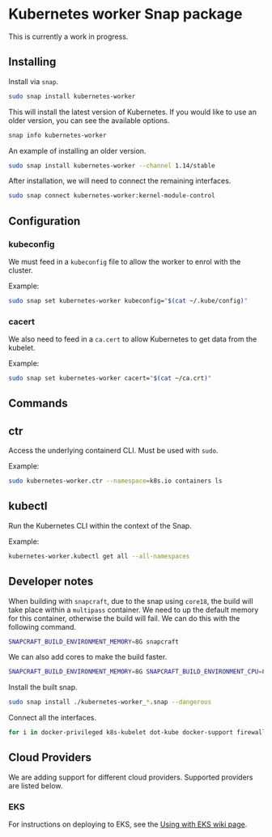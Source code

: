# Kubernetes worker Snap package

This is currently a work in progress.

## Installing

Install via `snap`.

```bash
sudo snap install kubernetes-worker
```

This will install the latest version of Kubernetes.  If you would like to use an older version, you can see the available options.

```bash
snap info kubernetes-worker
```

An example of installing an older version.

```bash
sudo snap install kubernetes-worker --channel 1.14/stable
```

After installation, we will need to connect the remaining interfaces.

```bash
sudo snap connect kubernetes-worker:kernel-module-control
```

## Configuration

### kubeconfig

We must feed in a `kubeconfig` file to allow the worker to enrol with the 
cluster.

Example:

```bash
sudo snap set kubernetes-worker kubeconfig="$(cat ~/.kube/config)"
```

### cacert

We also need to feed in a `ca.cert` to allow Kubernetes to get data from the kubelet.

Example:

```bash
sudo snap set kubernetes-worker cacert="$(cat ~/ca.crt)"
```

## Commands

## ctr

Access the underlying containerd CLI.  Must be used with `sudo`.

Example:

```bash
sudo kubernetes-worker.ctr --namespace=k8s.io containers ls
```

## kubectl

Run the Kubernetes CLI within the context of the Snap.

Example:

```bash
kubernetes-worker.kubectl get all --all-namespaces
```

## Developer notes

When building with `snapcraft`, due to the snap using `core18`, the build will
take place within a `multipass` container.  We need to up the default memory
for this container, otherwise the build will fail.  We can do this with the
following command.

```bash
SNAPCRAFT_BUILD_ENVIRONMENT_MEMORY=8G snapcraft
```

We can also add cores to make the build faster.

```bash
SNAPCRAFT_BUILD_ENVIRONMENT_MEMORY=8G SNAPCRAFT_BUILD_ENVIRONMENT_CPU=8 snapcraft
```

Install the built snap.

```bash
sudo snap install ./kubernetes-worker_*.snap --dangerous
```

Connect all the interfaces.

```bash
for i in docker-privileged k8s-kubelet dot-kube docker-support firewall-control hardware-observe kernel-module-control mount-observe network-control process-control system-observe opengl; do sudo snap connect kubernetes-worker:$i; done
```

## Cloud Providers

We are adding support for different cloud providers.  Supported providers are listed below.

### EKS

For instructions on deploying to EKS, see the [Using with EKS wiki page](https://github.com/charmed-kubernetes/snap-kubernetes-worker/wiki/Using-with-EKS).
